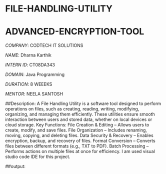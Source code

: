 # FILE-HANDLING-UTILITY

# ADVANCED-ENCRYPTION-TOOL

*COMPANY*: CODTECH IT SOLUTIONS 

*NAME*: Dharna Karthik 

*INTERN ID*: CT08DA343 

*DOMAIN*: Java Programming

*DURATION*: 8 WEEEKS 

*MENTOR*: NEELA SANTOSH

##Description: A File Handling Utility is a software tool designed to perform operations on files, such as creating, reading, writing, modifying, organizing, and managing them efficiently. These utilities ensure smooth interaction between users and stored data, whether on local devices or cloud storage.
Key Functions:
File Creation & Editing – Allows users to create, modify, and save files.
File Organization – Includes renaming, moving, copying, and deleting files.
Data Security & Recovery – Enables encryption, backup, and recovery of files.
Format Conversion – Converts files between different formats (e.g., TXT to PDF).
Batch Processing – Performs actions on multiple files at once for efficiency.
I am used visual studio code IDE for this project.

##output: 
